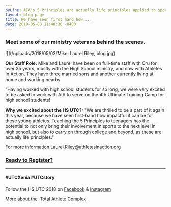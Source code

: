 ```yaml
---
byLine: AIA's 5 Principles are actually life principles applied to sports.
layout: blog-page
title: We have seen first hand how ...
date: 2018-05-03 11:48:36 -0400
---
```

### Meet some of our ministry veterans behind the scenes.

![](/uploads/2018/05/03/Mike, Laurel Riley, blog.jpg)

**Our Staff Role:**  Mike and Laurel have been on full-time staff with Cru for over 35 years, mostly with the High School ministry, and now with Athletes In Action. They have three married sons and another currently living at home and working nearby.

“Having worked with high school students for so long, we were very excited to be asked to work with AIA to serve on the 4th Ultimate Training Camp for high school students!

**Why we excited about the HS UTC?:**  "We are thrilled to be a part of it again this year, because we have seen first-hand how impactful it can be for these young athletes. Teaching the 5 Principles to teenagers has the potential to not only bring their involvement in sports to the next level in high school, but also to carry on through college and beyond, as these are actually life principles."

For more information [Laurel.Riley@athletesinaction.org](mailto:laurel.riley@athletesinaction.org)

### [**Ready to Register?**]()

---

#### **#UTCXenia     #UTCstory**

Follow the HS UTC 2018 on  [Facebook](https://www.facebook.com/aiatotalathletecomplex/) & [Instagram](https://www.instagram.com/aia_sports_complex/)

More about the  [Total Athlete Complex](http://www.aiasportscomplex.com/)